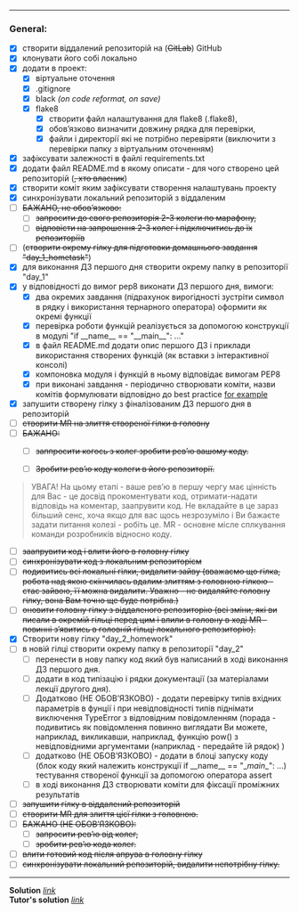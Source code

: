 
---
### General:
- [x] створити віддалений репозиторій на (~~GitLab~~) GitHub
- [x] клонувати його собі локально
- [x] додати в проект:
  - [x] віртуальне оточення
  - [x] .gitignore
  - [x] black *(on code reformat, on save)*
  - [x] flake8
    - [x] створити файл налаштування для flake8 (.flake8),
    - [x] обовʼязково визначити довжину рядка для перевірки,
    - [x] файли і директорії які не потрібно перевіряти (виключити з перевірки папку з віртуальним оточенням)
- [x] зафіксувати залежності в файлі requirements.txt
- [x] додати файл README.md в якому описати - для чого створено цей репозиторій (~~, хто власник~~)
- [x] створити коміт яким зафіксувати створення налаштувань проекту
- [x] синхронізувати локальний репозиторій з віддаленим
- [ ] ~~БАЖАНО, не обовʼязково:~~
  - [ ] ~~запросити до свого репозиторія 2-3 колеги по марафону,~~
  - [ ] ~~відповісти на запрошення 2-3 колег і підключитись до їх репозиторіїв~~
- [ ] (~~створити окрему гілку для підготовки домашнього завдання "day_1_hometask"~~)
- [x] для виконання ДЗ першого дня створити окрему папку в репозиторії "day_1"
- [x] у відповідності до вимог pep8 виконати ДЗ першого дня, вимоги:
  - [x] два окремих завдання (підрахунок вирогідності зустріти символ в рядку і використання тернарного оператора) оформити як окремі функції
  - [x] перевірка роботи функцій реалізується за допомогою конструкції в модулі "if \_\_name__ == "\_\_main__": ..."
  - [x] в файл README.md додати опис першого ДЗ і приклади використання створених функцій (як вставки з інтерактивної консолі)
  - [x] компоновка модуля і функцій в ньому відповідає вимогам PEP8
  - [x] при виконані завдання - періодично створювати коміти, назви комітів формулювати відповідно до best practice [for example](https://gist.github.com/joshbuchea/6f47e86d2510bce28f8e7f42ae84c716)
- [x] запушити створену гілку з фіналізованим ДЗ першого дня в репозиторій
- [ ] ~~створити MR на злиття створеної гілки в головну~~
- [ ] ~~БАЖАНО:~~ 
  - [ ] ~~заппросити когось з колег зробити ревʼю вашому коду.~~
  - [ ] ~~Зробити ревʼю коду колеги в його репозиторії.~~
  

> УВАГА! На цьому етапі - ваше ревʼю в першу чергу має цінність для Вас - це досвід прокоментувати код, отримати-надати відповідь на коментар, заапрувити код. Не вкладайте в це зараз більший сенс, хоча якщо для вас щось незрозуміло і Ви бажаєте задати питання колезі - робіть це. MR - основне місле сплкування команди розробників відносно коду.


- [ ] ~~заапрувити код і влити його в головну гілку~~
- [ ] ~~синхронізувати код з локальним репозиторієм~~
- [ ] ~~подивитись всі локальні гілки, видалити зайву (вважаємо що гілка, робота над якою скінчилась вдалим злиттям з головною гілкою - стає зайвою, її можна видалити. Уважно - не видаляйте головну гілку, вона Вам точно ще буде потрібна.)~~
- [ ] ~~оновити головну гілку з віддаленого репозиторію (всі зміни, які ви писали в окремій гільці перед цим і влили в головну в ході MR - повинні зʼявитись в головній гільці локального репозиторію).~~
- [x] Створити нову гілку "day_2_homework"
- [ ] в новій гілці створити окрему папку в репозиторії "day_2"
  - [ ] перенести в нову папку код який був написаний в ході виконання ДЗ першого дня.
  - [ ] додати в код типізацію і рядки документації (за матеріалами лекції другого дня). 
  - [ ] Додатково (НЕ ОБОВʼЯЗКОВО) - додати перевірку типів вхідних параметрів в фунції і при невідповідності типів піднімати виключення TypeError з відповідним повідомленням (порада - подивитись як повідомлення повинно виглядати Ви можете, наприклад, викликавши, наприклад, функцію pow() з невідповідними аргументами (наприклад - передайте їй рядок) )
  - [ ] додатково (НЕ ОБОВʼЯЗКОВО) - додати в блоці запуску коду (блок коду який належить конструкції if \_\_name__ == "\__main__": ...) тестування створеної функції за допомогою оператора assert
  - [ ] в ході виконання ДЗ створювати коміти для фіксації проміжних результатів
- [ ] ~~запушити гілку в віддалений репозиторій~~
- [ ] ~~створити MR для злиття цієї гілки з головною.~~
- [ ] ~~БАЖАНО (НЕ ОБОВʼЯЗКОВО):~~
  - [ ] ~~запросити ревʼю від колег,~~
  - [ ] ~~зробити ревʼю кода колег.~~
- [ ] ~~влити готовий код після апрува в головну гілку~~
- [ ] ~~синхронізувати локальний репозиторій, видалити непотрібну гілку.~~
---
**Solution** [*link*](hw_2.py)
\
**Tutor's solution** [*link*](tutor_solution_2.py)